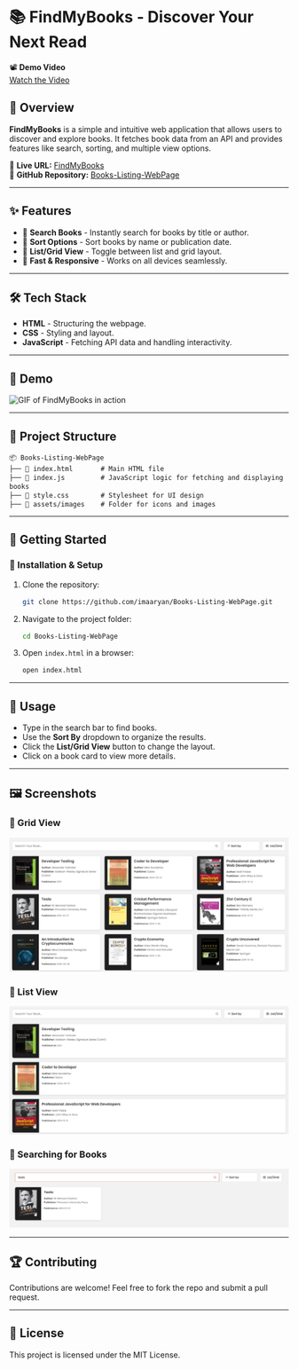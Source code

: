 # 📚 FindMyBooks - Discover Your Next Read

📽️ **Demo Video**  
[Watch the Video](https://github.com/user-attachments/assets/18e666b5-37e8-429a-9ece-67d4fbf35e5d)

## 🌟 Overview
**FindMyBooks** is a simple and intuitive web application that allows users to discover and explore books. It fetches book data from an API and provides features like search, sorting, and multiple view options.

🔗 **Live URL:** [FindMyBooks](https://find-my-books.vercel.app/)  
🔗 **GitHub Repository:** [Books-Listing-WebPage](https://github.com/imaaryan/Books-Listing-WebPage)

---

## ✨ Features
- 🔎 **Search Books** - Instantly search for books by title or author.
- 📑 **Sort Options** - Sort books by name or publication date.
- 📖 **List/Grid View** - Toggle between list and grid layout.
- 🚀 **Fast & Responsive** - Works on all devices seamlessly.

---

## 🛠️ Tech Stack
- **HTML** - Structuring the webpage.
- **CSS** - Styling and layout.
- **JavaScript** - Fetching API data and handling interactivity.

---

## 🎥 Demo
![GIF of FindMyBooks in action](assets/images/demo.gif)

---

## 📂 Project Structure
```
📦 Books-Listing-WebPage
├── 📄 index.html       # Main HTML file
├── 📜 index.js         # JavaScript logic for fetching and displaying books
├── 🎨 style.css        # Stylesheet for UI design
├── 📂 assets/images    # Folder for icons and images
```

---

## 🚀 Getting Started
### 🔧 Installation & Setup
1. Clone the repository:
   ```bash
   git clone https://github.com/imaaryan/Books-Listing-WebPage.git
   ```
2. Navigate to the project folder:
   ```bash
   cd Books-Listing-WebPage
   ```
3. Open `index.html` in a browser:
   ```bash
   open index.html
   ```

---

## 📜 Usage
- Type in the search bar to find books.
- Use the **Sort By** dropdown to organize the results.
- Click the **List/Grid View** button to change the layout.
- Click on a book card to view more details.

---

## 🖼️ Screenshots
### 🎨 Grid View
![Grid View](assets/images/grid-view.png)

### 📃 List View
![List View](assets/images/list-view.png)

### 🔎 Searching for Books
![Search Demo](assets/images/search.png)

---

## 🏆 Contributing
Contributions are welcome! Feel free to fork the repo and submit a pull request.

---

## 📄 License
This project is licensed under the MIT License.



